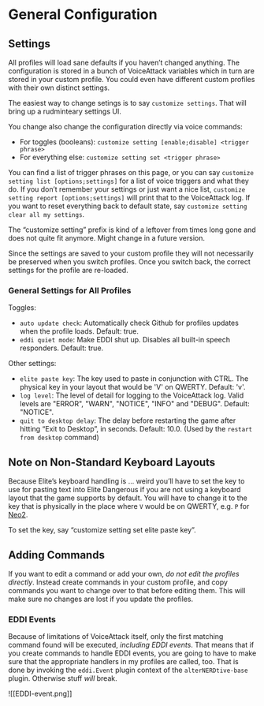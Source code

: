 ﻿# General Configuration

## Settings

All profiles will load sane defaults if you haven’t changed anything. The
configuration is stored in a bunch of VoiceAttack variables which in turn are
stored in your custom profile. You could even have different custom profiles
with their own distinct settings.

The easiest way to change setings is to say `customize settings`. That will
bring up a rudminteary settings UI.

You change also change the configuration directly via voice commands:

* For toggles (booleans): `customize setting [enable;disable] <trigger phrase>`
* For everything else: `customize setting set <trigger phrase>`

You can find a list of trigger phrases on this page, or you can say
`customize setting list [options;settings]` for a list of voice triggers and
what they do. If you don’t remember your settings or just want a nice list,
`customize setting report [options;settings]` will print that to the
VoiceAttack log. If you want to reset everything back to default state, say
`customize setting clear all my settings`.

The “customize setting” prefix is kind of a leftover from times long gone and
does not quite fit anymore. Might change in a future version.

Since the settings are saved to your custom profile they will not necessarily be
preserved when you switch profiles. Once you switch back, the correct settings
for the profile are re-loaded.

### General Settings for All Profiles

Toggles:

* `auto update check`: Automatically check Github for profiles updates when the
  profile loads. Default: true.
* `eddi quiet mode`: Make EDDI shut up. Disables all built-in speech responders.
  Default: true.

Other settings:

* `elite paste key`: The key used to paste in conjunction with CTRL. The
  physical key in your layout that would be 'V' on QWERTY. Default: 'v'.
* `log level`: The level of detail for logging to the VoiceAttack log. Valid
  levels are "ERROR", "WARN", "NOTICE", "INFO" and "DEBUG". Default: "NOTICE".
* `quit to desktop delay`: The delay before restarting the game after hitting
  “Exit to Desktop”, in seconds. Default: 10.0. (Used by the `restart from desktop`
  command)

## Note on Non-Standard Keyboard Layouts

Because Elite’s keyboard handling is … weird you’ll have to set the key to use
for pasting text into Elite Dangerous if you are not using a keyboard layout
that the game supports by default.  You will have to change it to the key that
is physically in the place where `V` would be on QWERTY, e.g. `P` for
[Neo2](https://neo-layout.org).

To set the key, say “customize setting set elite paste key”.

## Adding Commands

If you want to edit a command or add your own, _do not edit the profiles 
directly_. Instead create commands in your custom profile, and copy commands you 
want to change over to that before editing them. This will make sure no changes 
are lost if you update the profiles.

### EDDI Events

Because of limitations of VoiceAttack itself, only the first matching command
found will be executed, _including EDDI events_. That means that if you create
commands to handle EDDI events, you are going to have to make sure that the
appropriate handlers in my profiles are called, too. That is done by invoking
the `eddi.Event` plugin context of the `alterNERDtive-base` plugin. Otherwise
stuff _will_ break.

![[EDDI-event.png]]
